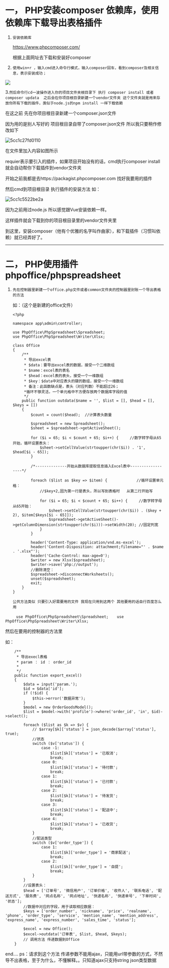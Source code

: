 # 一， PHP安装composer 依赖库，使用依赖库下载导出表格插件

1. `安装依赖库`

   https://www.phpcomposer.com/

   根据上面网址去下载和安装好composer

2. `使用win+r ，输入cmd进入命令行模式，输入composer回车，看到composer及相关信息，表示安装成功；`

![](https://ss0.baidu.com/6ONWsjip0QIZ8tyhnq/it/u=3080452731,1603554693&fm=173&app=49&f=JPEG?w=501&h=459&s=A9605B22CBAEAECC0E7DB80F000050C1)

3.`然后命令行cd一波操作进入你的项目文件夹根目录下 执行 composer install 或者composer updata  之后会在你项目根目录新建一个vendor文件夹 这个文件夹就是用来存放你所有下载的插件，类似于node.js的npm install 一样下载依赖`

在这之前 先在你项目根目录新建一个composer.json文件

因为用的是别人写好的 项目根目录自带了composer.json文件  所以我只要稍作修改如下

![5cc1c27fd0110](https://i.loli.net/2019/04/25/5cc1c27fd0110.png)

在文件里加入内容如图所示 

requier表示要引入的插件，如果项目开始没有的话，cmd执行composer install就会自动帮你下载插件到vendor文件夹

开始之前我都是去https://packagist.phpcomposer.com 找好我要用的插件

然后cmd到项目根目录 执行插件的安装方法 如：

![5cc1c5522be2a](https://i.loli.net/2019/04/25/5cc1c5522be2a.png)

因为之前用过node.js 所以感觉跟Vue安装依赖一样。

这样插件就会下载到你的项目根目录里的vendor文件夹里

到这里，安装composer（他有个优雅的名字叫作曲家），和下载插件（习惯叫依赖）就已经弄好了。

-----

# 二， PHP使用插件 phpoffice/phpspreadsheet



1. `先在控制器里新建一个office.php文件或者common文件夹的控制器里封账一个导出表格的方法`

   如：（这个是新建的office文件）

   ```
   <?php

   namespace app\admin\controller;

   use PhpOffice\PhpSpreadsheet\Spreadsheet;
   use PhpOffice\PhpSpreadsheet\Writer\Xlsx;

   class Office
   {
       /**
        * 导出excel表
        * $data：要导出excel表的数据，接受一个二维数组
        * $name：excel表的表名
        * $head：excel表的表头，接受一个一维数组
        * $key：$data中对应表头的键的数组，接受一个一维数组
        * 备注：此函数缺点是，表头（对应列数）不能超过26；
        *循环不够灵活，一个单元格中不方便存放两个数据库字段的值
        */
       public function outdata($name = '', $list = [], $head = [], $keys = [])
       {
           $count = count($head);  //计算表头数量
   
           $spreadsheet = new Spreadsheet();
           $sheet = $spreadsheet->getActiveSheet();

           for ($i = 65; $i < $count + 65; $i++) {     //数字转字母从65开始，循环设置表头：
               $sheet->setCellValue(strtoupper(chr($i)) . '1', $head[$i - 65]);
           }

           /*--------------开始从数据库提取信息插入Excel表中------------------*/
   
           foreach ($list as $key => $item) {             //循环设置单元格：
               //$key+2,因为第一行是表头，所以写到表格时   从第二行开始写

               for ($i = 65; $i < $count + 65; $i++) {     //数字转字母从65开始：
                   $sheet->setCellValue(strtoupper(chr($i)) . ($key + 2), $item[$keys[$i - 65]]);
                   $spreadsheet->getActiveSheet()->getColumnDimension(strtoupper(chr($i)))->setWidth(20); //固定列宽
               }
           }
   
           header('Content-Type: application/vnd.ms-excel');
           header('Content-Disposition: attachment;filename="' . $name . '.xlsx"');
           header('Cache-Control: max-age=0');
           $writer = new Xlsx($spreadsheet);
           $writer->save('php://output');
           //删除清空：
           $spreadsheet->disconnectWorksheets();
           unset($spreadsheet);
           exit;
       }
   }
   
   ```

   `公共方法类似 只要引入好需要用的文件 我现在只用到这两个 其他要用的话自行百度怎么用`

       ` use PhpOffice\PhpSpreadsheet\Spreadsheet;`
       ` use PhpOffice\PhpSpreadsheet\Writer\Xlsx;`

然后在要用的控制器的方法里 

如：

```
    /**
     * 导出execl表格
     * param ： id ： order_id
     * 
     */
    public function export_excel()
    {
        $data = input('param.');
        $id = $data['id'];
        if (!$id) {
            $this->error('数据异常');
        }
        $model = new OrderGoodsModel();
        $list = $model->with('profile')->where('order_id', 'in', $id)->select();

        foreach ($list as $k => $v) {
            // $array[$k]['status'] = json_decode($array['status'], true);
            //状态
            switch ($v['status']) {
                case -1:
                    $list[$k]['status'] = '已取消';
                    break;
                case 0:
                    $list[$k]['status'] = '待付款';
                    break;
                case 1:
                    $list[$k]['status'] = '已付款';
                    break;
                case 2:
                    $list[$k]['status'] = '待发货';
                    break;
                case 3:
                    $list[$k]['status'] = '配送中';
                    break;
                case 4:
                    $list[$k]['status'] = '已收货';
                    break;
            }
            //配送类型
            switch ($v['order_type']) {
                case 1:
                    $list[$k]['order_type'] = '商家配送';
                    break;
                case 2:
                    $list[$k]['order_type'] = '自提';
                    break;
            }
        }
        //设置表头：
        $head = ['订单号', '微信用户', '订单价格', '收件人', '联系电话', '配送方式', '服务费', '网点名称', '网点地址', '快递名称', '快递单号', '下单时间', '状态'];
        //数据中对应的字段，用于读取相应数据：
        $keys = ['order_number', 'nickname', 'price', 'realname', 'phone', 'order_type', 'service', 'mention_name', 'mention_address', 'express_name', 'express_number', 'sales_time', 'status'];

        $excel = new Office();
        $excel->outdata('订单表', $list, $head, $keys);
        // 调用方法 传递数据到Office
    }
```

end.... ps：请求到这个方法 传递参数不能用ajax，只能用url带参数的方式，不然导不出表格，至于为什么，不懂解释。。只知道ajax只支持string json类型数据


